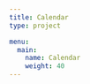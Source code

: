 ```yaml
---
title: Calendar
type: project

menu:
  main:
    name: Calendar
    weight: 40
---
```

<script src="https://apps.elfsight.com/p/platform.js" defer></script>
<div class="elfsight-app-1c1f114c-4acf-4b5c-8da4-abd83a14acaf"></div>

<div data-tockify-component="calendar" data-tockify-calendar="acmwpublic"></div>
<script data-cfasync="false" data-tockify-script="embed" src="https://public.tockify.com/browser/embed.js"></script>